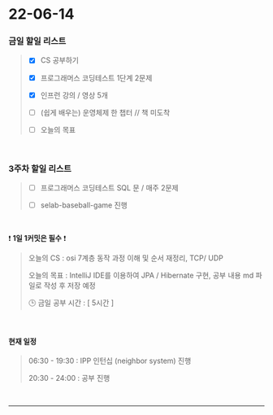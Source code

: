 # 22-06-14
### 금일 할일 리스트 

> - [x]  CS 공부하기  
>
> - [x]  프로그래머스 코딩테스트 1단계 2문제  
>
> - [x]  인프런 강의 / 영상 5개  
>
> - [ ]  (쉽게 배우는) 운영체제 한 챕터  // 책 미도착
>
> - [ ]  오늘의 목표    


<br/>

### 3주차 할일 리스트  

> - [ ]  프로그래머스 코딩테스트 SQL 문 / 매주 2문제  
>
> - [ ]  selab-baseball-game 진행    


<br/>


❗ **1일 1커밋은 필수** ❗
> 오늘의 CS : osi 7계층 동작 과정 이해 및 순서 재정리, TCP/ UDP
>
> 오늘의 목표  : IntelliJ IDE를 이용하여 JPA / Hibernate 구현, 공부 내용 md 파일로 작성 후 저장 예정
>
> 🕒 금일 공부 시간 :  [ 5시간 ]    
  

<br/>


#### 현재 일정  

> 06:30 - 19:30 : IPP 인턴십 (neighbor system) 진행 
>
> 20:30 - 24:00 : 공부 진행  

<br/>

------------  
